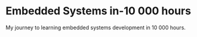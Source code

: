 # Embedded Systems in-10 000 hours

My journey to learning embedded systems development in 10 000 hours.
